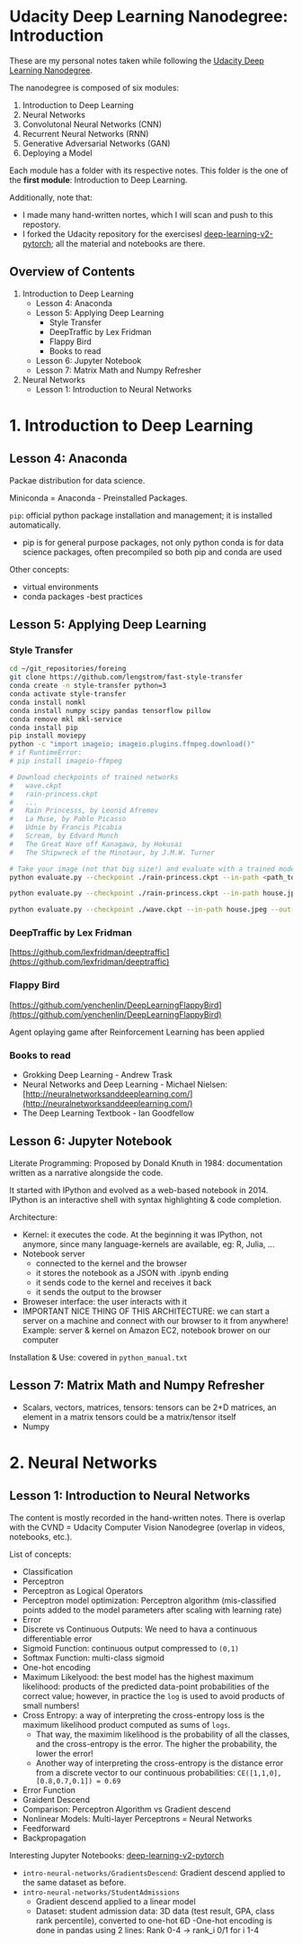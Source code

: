 # Udacity Deep Learning Nanodegree: Introduction

These are my personal notes taken while following the [Udacity Deep Learning Nanodegree](https://www.udacity.com/course/deep-learning-nanodegree--nd101).

The nanodegree is composed of six modules:

1. Introduction to Deep Learning
2. Neural Networks
3. Convolutonal Neural Networks (CNN)
4. Recurrent Neural Networks (RNN)
5. Generative Adversarial Networks (GAN)
6. Deploying a Model

Each module has a folder with its respective notes. This folder is the one of the **first module**: Introduction to Deep Learning.

Additionally, note that:
- I made many hand-written nortes, which I will scan and push to this repostory.
- I forked the Udacity repository for the exercisesl [deep-learning-v2-pytorch](https://github.com/mxagar/deep-learning-v2-pytorch); all the material and  notebooks are there.

## Overview of Contents

1. Introduction to Deep Learning
	- Lesson 4: Anaconda
	- Lesson 5: Applying Deep Learning
		- Style Transfer
		- DeepTraffic by Lex Fridman
		- Flappy Bird
		- Books to read
	- Lesson 6: Jupyter Notebook
	- Lesson 7: Matrix Math and Numpy Refresher
2. Neural Networks
	- Lesson 1: Introduction to Neural Networks

# 1. Introduction to Deep Learning

## Lesson 4: Anaconda

Packae distribution for data science.

Miniconda = Anaconda - Preinstalled Packages.

`pip`: official python package installation and management; it is installed automatically.
- pip is for general purpose packages, not only python
conda is for data science packages, often precompiled
so both pip and conda are used

Other concepts:
- virtual environments
- conda packages
 -best practices

## Lesson 5: Applying Deep Learning

### Style Transfer

```bash
cd ~/git_repositories/foreing
git clone https://github.com/lengstrom/fast-style-transfer
conda create -n style-transfer python=3
conda activate style-transfer
conda install nomkl
conda install numpy scipy pandas tensorflow pillow
conda remove mkl mkl-service
conda install pip
pip install moviepy
python -c "import imageio; imageio.plugins.ffmpeg.download()"
# if RuntimeError:
# pip install imageio-ffmpeg

# Download checkpoints of trained networks
# 	wave.ckpt
# 	rain-princess.ckpt
#	...
#	Rain Princesss, by Leonid Afremov
#	La Muse, by Pablo Picasso
#	Udnie by Francis Picabia
#	Scream, by Edvard Munch
#	The Great Wave off Kanagawa, by Hokusai
#	The Shipwreck of the Minotaur, by J.M.W. Turner

# Take your image (not that big size!) and evaluate with a trained model of your choise (wave, rain-princess, etc)
python evaluate.py --checkpoint ./rain-princess.ckpt --in-path <path_to_input_file> --out-path ./output_image.jpg

python evaluate.py --checkpoint ./rain-princess.ckpt --in-path house.jpeg --out-path ./output_image.jpg

python evaluate.py --checkpoint ./wave.ckpt --in-path house.jpeg --out-path ./output_image_wave.jpg
```

### DeepTraffic by Lex Fridman

[https://github.com/lexfridman/deeptraffic](https://github.com/lexfridman/deeptraffic)

### Flappy Bird

[https://github.com/yenchenlin/DeepLearningFlappyBird](https://github.com/yenchenlin/DeepLearningFlappyBird)

Agent oplaying game after Reinforcement Learning has been applied

### Books to read
	
- Grokking Deep Learning - Andrew Trask
- Neural Networks and Deep Learning - Michael Nielsen: [http://neuralnetworksanddeeplearning.com/](http://neuralnetworksanddeeplearning.com/)
- The Deep Learning Textbook - Ian Goodfellow

## Lesson 6: Jupyter Notebook

Literate Programming: Proposed by Donald Knuth in 1984: documentation written as a narrative alongside the code.

It started with IPython and evolved as a web-based notebook in 2014.
IPython is an interactive shell with syntax highlighting & code completion.

Architecture:
- Kernel: it executes the code. At the beginning it was IPython, not anymore, since many language-kernels are available, eg: R, Julia, ...
- Notebook server
	- connected to the kernel and the browser
	- it stores the notebook as a JSON with .ipynb ending
	- it sends code to the kernel and receives it back
	- it sends the output to the browser
- Broweser interface: the user interacts with it
- IMPORTANT NICE THING OF THIS ARCHITECTURE: we can start a server on a machine and connect with our browser to it from anywhere! Example: server & kernel on Amazon EC2, notebook brower on our computer

Installation & Use: covered in `python_manual.txt`


## Lesson 7: Matrix Math and Numpy Refresher

- Scalars, vectors, matrices, tensors: tensors can be 2+D matrices, an element in a matrix tensors could be a matrix/tensor itself
- Numpy

# 2. Neural Networks

## Lesson 1: Introduction to Neural Networks

The content is mostly recorded in the hand-written notes.
There is overlap with the CVND = Udacity Computer Vision Nanodegree (overlap in videos, notebooks, etc.).

List of concepts:

- Classification
- Perceptron
- Perceptron as Logical Operators
- Perceptron model optimization: Perceptron algorithm (mis-classified points added to the model parameters after scaling with learning rate)
- Error
- Discrete vs Continuous Outputs: We need to hava a continuous differentiable error
- Sigmoid Function: continuous output compressed to `(0,1)`
- Softmax Function: multi-class sigmoid
- One-hot encoding
- Maximum Likelyood: the best model has the highest maximum likelihood: products of the predicted data-point probabilities of the correct value; however, in practice the `log` is used to avoid products of small numbers!
- Cross Entropy: a way of interpreting the cross-entropy loss is the maximum likelihood product computed as sums of `logs`.
	- That way, the maximim likelihood is the probability of all the classes, and the cross-entropy is the error. The higher the probability, the lower the error!
	- Another way of interpreting the cross-entropy is the distance error from a discrete vector to our continuous probabilities: `CE([1,1,0],[0.8,0.7,0.1]) = 0.69`
- Error Function
- Graident Descend
- Comparison: Perceptron Algorithm vs Gradient descend
- Nonlinear Models: Multi-layer Perceptrons = Neural Networks
- Feedforward
- Backpropagation

Interesting Jupyter Notebooks: [deep-learning-v2-pytorch](https://github.com/mxagar/deep-learning-v2-pytorch)

- `intro-neural-networks/GradientsDescend`: Gradient descend applied to the same dataset as before.
- `intro-neural-networks/StudentAdmissions`
	- Gradient descend applied to a linear model
	- Dataset: student admission data: 3D data (test result, GPA, class rank percentile), converted to one-hot 6D
	-One-hot encoding is done in pandas using 2 lines: Rank 0-4 -> rank_i 0/1 for i 1-4



